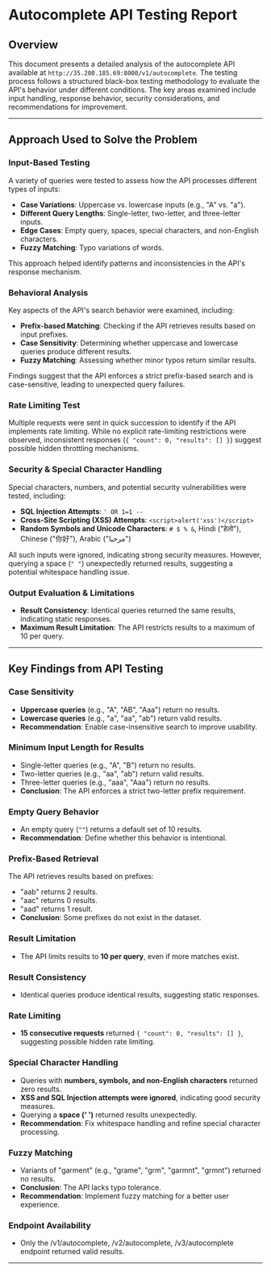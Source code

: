 # Autocomplete API Testing Report

## Overview
This document presents a detailed analysis of the autocomplete API available at `http://35.200.185.69:8000/v1/autocomplete`. The testing process follows a structured black-box testing methodology to evaluate the API's behavior under different conditions. The key areas examined include input handling, response behavior, security considerations, and recommendations for improvement.

---

## Approach Used to Solve the Problem

### Input-Based Testing
A variety of queries were tested to assess how the API processes different types of inputs:

- **Case Variations**: Uppercase vs. lowercase inputs (e.g., "A" vs. "a").
- **Different Query Lengths**: Single-letter, two-letter, and three-letter inputs.
- **Edge Cases**: Empty query, spaces, special characters, and non-English characters.
- **Fuzzy Matching**: Typo variations of words.

This approach helped identify patterns and inconsistencies in the API's response mechanism.

### Behavioral Analysis
Key aspects of the API's search behavior were examined, including:

- **Prefix-based Matching**: Checking if the API retrieves results based on input prefixes.
- **Case Sensitivity**: Determining whether uppercase and lowercase queries produce different results.
- **Fuzzy Matching**: Assessing whether minor typos return similar results.

Findings suggest that the API enforces a strict prefix-based search and is case-sensitive, leading to unexpected query failures.

### Rate Limiting Test
Multiple requests were sent in quick succession to identify if the API implements rate limiting. While no explicit rate-limiting restrictions were observed, inconsistent responses (`{ "count": 0, "results": [] }`) suggest possible hidden throttling mechanisms.

### Security & Special Character Handling
Special characters, numbers, and potential security vulnerabilities were tested, including:

- **SQL Injection Attempts**: `' OR 1=1 --`
- **Cross-Site Scripting (XSS) Attempts**: `<script>alert('xss')</script>`
- **Random Symbols and Unicode Characters**: `# $ % &`, Hindi ("हेलो"), Chinese ("你好"), Arabic ("مرحبا")

All such inputs were ignored, indicating strong security measures. However, querying a space (`" "`) unexpectedly returned results, suggesting a potential whitespace handling issue.

### Output Evaluation & Limitations
- **Result Consistency**: Identical queries returned the same results, indicating static responses.
- **Maximum Result Limitation**: The API restricts results to a maximum of 10 per query.

---

## Key Findings from API Testing

### Case Sensitivity
- **Uppercase queries** (e.g., "A", "AB", "Aaa") return no results.
- **Lowercase queries** (e.g., "a", "aa", "ab") return valid results.
- **Recommendation**: Enable case-insensitive search to improve usability.

### Minimum Input Length for Results
- Single-letter queries (e.g., "A", "B") return no results.
- Two-letter queries (e.g., "aa", "ab") return valid results.
- Three-letter queries (e.g., "aaa", "Aaa") return no results.
- **Conclusion**: The API enforces a strict two-letter prefix requirement.

### Empty Query Behavior
- An empty query (`""`) returns a default set of 10 results.
- **Recommendation**: Define whether this behavior is intentional.

### Prefix-Based Retrieval
The API retrieves results based on prefixes:
- "aab" returns 2 results.
- "aac" returns 0 results.
- "aad" returns 1 result.
- **Conclusion**: Some prefixes do not exist in the dataset.

### Result Limitation
- The API limits results to **10 per query**, even if more matches exist.

### Result Consistency
- Identical queries produce identical results, suggesting static responses.

### Rate Limiting
- **15 consecutive requests** returned `{ "count": 0, "results": [] }`, suggesting possible hidden rate limiting.

### Special Character Handling
- Queries with **numbers, symbols, and non-English characters** returned zero results.
- **XSS and SQL Injection attempts were ignored**, indicating good security measures.
- Querying a **space (' ')** returned results unexpectedly.
- **Recommendation**: Fix whitespace handling and refine special character processing.

### Fuzzy Matching
- Variants of "garment" (e.g., "grame", "grm", "garmnt", "grmnt") returned no results.
- **Conclusion**: The API lacks typo tolerance.
- **Recommendation**: Implement fuzzy matching for a better user experience.

### Endpoint Availability
- Only the /v1/autocomplete, /v2/autocomplete, /v3/autocomplete endpoint returned valid results.
---
